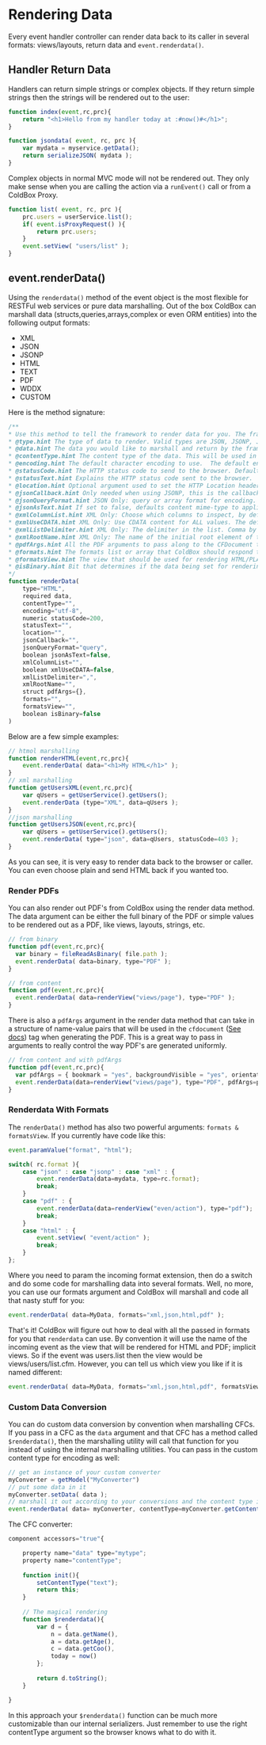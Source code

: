 # Rendering Data
Every event handler controller can render data back to its caller in several formats: views/layouts, return data and <code>event.renderdata()</code>. 

## Handler Return Data
Handlers can return simple strings or complex objects. If they return simple strings then the strings will be rendered out to the user:

```js
function index(event,rc,prc){
	return "<h1>Hello from my handler today at :#now()#</h1>";
}

function jsondata( event, rc, prc ){
    var mydata = myservice.getData();
    return serializeJSON( mydata );
}
```

Complex objects in normal MVC mode will not be rendered out.  They only make sense when you are calling the action via a <code>runEvent()</code> call or from a ColdBox Proxy.

```js
function list( event, rc, prc ){
	prc.users = userService.list();
	if( event.isProxyRequest() ){
		return prc.users;
	}
	event.setView( "users/list" );
}
```

## event.renderData()

Using the <code>renderdata()</code> method of the event object is the most flexible for RESTFul web services or pure data marshalling.  Out of the box ColdBox can marshall data (structs,queries,arrays,complex or even ORM entities) into the following output formats:

* XML
* JSON
* JSONP
* HTML
* TEXT
* PDF
* WDDX
* CUSTOM

Here is the method signature:

```js
/**
* Use this method to tell the framework to render data for you. The framework will take care of marshalling the data for you
* @type.hint The type of data to render. Valid types are JSON, JSONP, JSONT, XML, WDDX, PLAIN/HTML, TEXT, PDF. The deafult is HTML or PLAIN. If an invalid type is sent in, this method will throw an error
* @data.hint The data you would like to marshall and return by the framework
* @contentType.hint The content type of the data. This will be used in the cfcontent tag: text/html, text/plain, text/xml, text/json, etc. The default value is text/html. However, if you choose JSON this method will choose application/json, if you choose WDDX or XML this method will choose text/xml for you.
* @encoding.hint The default character encoding to use.  The default encoding is utf-8
* @statusCode.hint The HTTP status code to send to the browser. Defaults to 200
* @statusText.hint Explains the HTTP status code sent to the browser.
* @location.hint Optional argument used to set the HTTP Location header
* @jsonCallback.hint Only needed when using JSONP, this is the callback to add to the JSON packet
* @jsonQueryFormat.hint JSON Only: query or array format for encoding. The default is CF query standard
* @jsonAsText.hint If set to false, defaults content mime-type to application/json, else will change encoding to plain/text
* @xmlColumnList.hint XML Only: Choose which columns to inspect, by default it uses all the columns in the query, if using a query
* @xmlUseCDATA.hint XML Only: Use CDATA content for ALL values. The default is false
* @xmlListDelimiter.hint XML Only: The delimiter in the list. Comma by default
* @xmlRootName.hint XML Only: The name of the initial root element of the XML packet
* @pdfArgs.hint All the PDF arguments to pass along to the CFDocument tag.
* @formats.hint The formats list or array that ColdBox should respond to using the passed in data argument. You can pass any of the valid types (JSON,JSONP,JSONT,XML,WDDX,PLAIN,HTML,TEXT,PDF). For PDF and HTML we will try to render the view by convention based on the incoming event
* @formatsView.hint The view that should be used for rendering HTML/PLAIN/PDF. By default ColdBox uses the name of the event as an implicit view
* @isBinary.hint Bit that determines if the data being set for rendering is binary or not.
*/
function renderData(
	type="HTML",
	required data,
	contentType="",
	encoding="utf-8",
	numeric statusCode=200,
	statusText="",
	location="",
	jsonCallback="",
 	jsonQueryFormat="query",
	boolean jsonAsText=false,
	xmlColumnList="",
	boolean xmlUseCDATA=false,
	xmlListDelimiter=",",
	xmlRootName="",
	struct pdfArgs={},
	formats="",
	formatsView="",
	boolean isBinary=false
)
```
Below are a few simple examples:

```js
// htmol marshalling
function renderHTML(event,rc,prc){
    event.renderData( data="<h1>My HTML</h1>" );
}
// xml marshalling
function getUsersXML(event,rc,prc){
	var qUsers = getUserService().getUsers();
	event.renderData (type="XML", data=qUsers );
}
//json marshalling
function getUsersJSON(event,rc,prc){
	var qUsers = getUserService().getUsers();
	event.renderData( type="json", data=qUsers, statusCode=403 );
}
```

As you can see, it is very easy to render data back to the browser or caller. You can even choose plain and send HTML back if you wanted too. 

### Render PDFs
You can also render out PDF's from ColdBox using the render data method. The data argument can be either the full binary of the PDF or simple values to be rendered out as a PDF, like views, layouts, strings, etc.

```js
// from binary
function pdf(event,rc,prc){
  var binary = fileReadAsBinary( file.path );
  event.renderData( data=binary, type="PDF" );
}

// from content
function pdf(event,rc,prc){
  event.renderData( data=renderView("views/page"), type="PDF" );
}
```

There is also a `pdfArgs` argument in the render data method that can take in a structure of name-value pairs that will be used in the <code>cfdocument</code> ([See docs](http://help.adobe.com/en_US/ColdFusion/9.0/CFMLRef/WSc3ff6d0ea77859461172e0811cbec22c24-7c21.html)) tag when generating the PDF. This is a great way to pass in arguments to really control the way PDF's are generated uniformly.


```js
// from content and with pdfArgs
function pdf(event,rc,prc){
  var pdfArgs = { bookmark = "yes", backgroundVisible = "yes", orientation="landscape" };
  event.renderData(data=renderView("views/page"), type="PDF", pdfArgs=pdfArgs);
}
```

### Renderdata With Formats

The `renderData()` method has also two powerful arguments: `formats & formatsView`. If you currently have code like this:

```js
event.paramValue("format", "html");

switch( rc.format ){
	case "json" : case "jsonp" : case "xml" : {
		event.renderData(data=mydata, type=rc.format);
		break;
	} 
	case "pdf" : {
		event.renderData(data=renderView("even/action"), type="pdf");
		break;
	}
	case "html" : {
		event.setView( "event/action" );
		break;
  	}
};
```

Where you need to param the incoming format extension, then do a switch and do some code for marshalling data into several formats. Well, no more, you can use our formats argument and ColdBox will marshall and code all that nasty stuff for you:

```js
event.renderData( data=MyData, formats="xml,json,html,pdf" );
```

That's it! ColdBox will figure out how to deal with all the passed in formats for you that `renderdata` can use. By convention it will use the name of the incoming event as the view that will be rendered for HTML and PDF; implicit views. So if the event was users.list then the view would be views/users/list.cfm. However, you can tell us which view you like if it is named different:

```js
event.renderData( data=MyData, formats="xml,json,html,pdf", formatsView="data/MyView" );
```

### Custom Data Conversion

You can do custom data conversion by convention when marshalling CFCs. If you pass in a CFC as the `data` argument and that CFC has a method called `$renderdata()`, then the marshalling utility will call that function for you instead of using the internal marshalling utilities. You can pass in the custom content type for encoding as well:

```js
// get an instance of your custom converter
myConverter = getModel("MyConverter")
// put some data in it
myConverter.setData( data );
// marshall it out according to your conversions and the content type it supports
event.renderData( data= myConverter, contentType=myConverter.getContentType() );
```

The CFC converter: 

```js
component accessors="true"{

	property name="data" type="mytype";
	property name="contentType";
	
	function init(){ 
		setContentType("text");
		return this; 
	}
	
	// The magical rendering
	function $renderdata(){
		var d = {
			n = data.getName(),
			a = data.getAge(),
			c = data.getCoo(),
			today = now()
		};
		
		return d.toString();
	}

}
```

In this approach your `$renderdata()` function can be much more customizable than our internal serializers. Just remember to use the right contentType argument so the browser knows what to do with it. 










